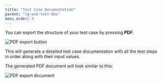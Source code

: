 ```yaml
---
title: "Test Case Documentation"
parent: "rg-one-test-dev"
menu_order: 9
---
```


You can export the structure of your test case by pressing **PDF**:

![PDF export button](attachments/rg-one-test-case-documentation/exportbutton.png)

This will generate a detailed test case documentation with all the test steps in order along with their input values.

The generated PDF document will look similar to this:

![PDF export document](attachments/rg-one-test-case-documentation/exportdocument.png)
